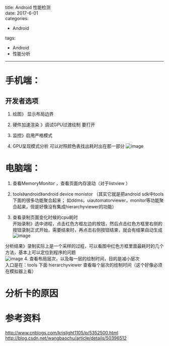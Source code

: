 title: Android 性能检测    
date: 2017-6-01     
categories:    
- Android    
       
       
       
tags:       
- Android    
- 性能分析    
---

# 手机端：

## 开发者选项
1. 绘图》 显示布局边界

2. 硬件加速渲染 》调试GPU过渡绘制  要打开


3. 监控》启用严格模式
	 
4. GPU呈现模式分析  可以对照颜色表找出耗时出在那一部分
 ![image](https://github.com/liuyicheng3/learning-summary/blob/master/images/GPU%E6%B8%B2%E6%9F%93%E6%A8%A1%E5%BC%8F.jpg?raw=true)
 
# 电脑端：
1. 查看MemoryMonitor  ，查看页面内存波动（对于listview ）

2. tools》android》android  device  monistor
（其实它就是把android sdk中tools下面的很多功能聚合起来；  如ddms，uiautomatorviewer，monitor等功能聚合起来，但是好像没有集成hierarchyviewer的功能）

3. 查看录制页面变化时候的cpu耗时   
  开始录制》选中进程，点击红色方框左边的按钮，然后点击红色方框里右侧的按钮录制正式开始，需要结束时，再点击右侧按钮结束，就会有结果自动生成  
 ![image](https://github.com/liuyicheng3/learning-summary/blob/master/images/%E5%88%86%E6%9E%90%E8%80%97%E6%97%B6.png?raw=true)
  
  分析结果》录制实际上是一个采样的过程，可以看图中红色方框里面最耗时的几个方法，基本上可以定位到程序的问题   
 ![image](https://github.com/liuyicheng3/learning-summary/blob/master/images/%E5%88%86%E6%9E%90%E8%80%97%E6%97%B6_2.png?raw=true)
4. 查看布局层次，以及每一层的绘制时间，目的是减小层次  
入口是在：tools 下面 hierarchyviewer  查看每个层次的绘制时间（这个好像必须在模拟器上看）


# 分析卡的原因


# 参考资料 
http://www.cnblogs.com/krislight1105/p/5352500.html  
http://blog.csdn.net/wangbaochu/article/details/50396512
